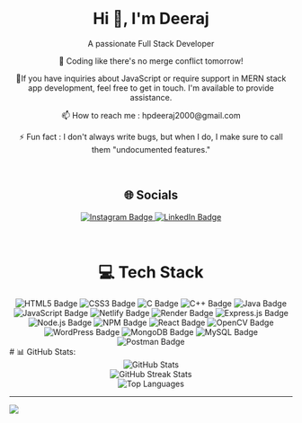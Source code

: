 <br><h1 align="center">Hi 👋, I'm Deeraj</h1>
<p align="center" margin="5rem">A passionate Full Stack Developer</p>
<p align="center">🚀 Coding like there's no merge conflict tomorrow!</p>
<p align="center">💬If you have inquiries about JavaScript or require support in MERN stack app development, feel free to get in touch. I'm available to provide assistance.</p>
<p align="center">📫 How to reach me : hpdeeraj2000@gmail.com</p>
<p align="center">⚡ Fun fact :    I don't always write bugs, but when I do, I make sure to call them "undocumented features."</p>


<br><h2 align="center">🌐 Socials</h2> 
<div align="center">
<a href="https://instagram.com/_dee.raj_" target="_blank">
    <img src="https://img.shields.io/badge/Instagram-%23E4405F.svg?logo=Instagram&logoColor=white" alt="Instagram Badge">
  </a>

  <a href="https://linkedin.com/in/in/deeraj-s" target="_blank">
    <img src="https://img.shields.io/badge/LinkedIn-%230077B5.svg?logo=linkedin&logoColor=white" alt="LinkedIn Badge">
  </a>
  </div>

<br><h1 align="center">💻 Tech Stack</h1>
<div align="center">
 <img src="https://img.shields.io/badge/html5-%23E34F26.svg?style=for-the-badge&logo=html5&logoColor=white" alt="HTML5 Badge">
  <img src="https://img.shields.io/badge/css3-%231572B6.svg?style=for-the-badge&logo=css3&logoColor=white" alt="CSS3 Badge">
  <img src="https://img.shields.io/badge/c-%2300599C.svg?style=for-the-badge&logo=c&logoColor=white" alt="C Badge">
  <img src="https://img.shields.io/badge/c++-%2300599C.svg?style=for-the-badge&logo=c%2B%2B&logoColor=white" alt="C++ Badge">
  <img src="https://img.shields.io/badge/java-%23ED8B00.svg?style=for-the-badge&logo=openjdk&logoColor=white" alt="Java Badge">
  <img src="https://img.shields.io/badge/javascript-%23323330.svg?style=for-the-badge&logo=javascript&logoColor=%23F7DF1E" alt="JavaScript Badge">
  <img src="https://img.shields.io/badge/netlify-%23000000.svg?style=for-the-badge&logo=netlify&logoColor=#00C7B7" alt="Netlify Badge">
  <img src="https://img.shields.io/badge/Render-%46E3B7.svg?style=for-the-badge&logo=render&logoColor=white" alt="Render Badge">
  <img src="https://img.shields.io/badge/express.js-%23404d59.svg?style=for-the-badge&logo=express&logoColor=%2361DAFB" alt="Express.js Badge">
  <img src="https://img.shields.io/badge/node.js-6DA55F?style=for-the-badge&logo=node.js&logoColor=white" alt="Node.js Badge">
  <img src="https://img.shields.io/badge/NPM-%23CB3837.svg?style=for-the-badge&logo=npm&logoColor=white" alt="NPM Badge">
  <img src="https://img.shields.io/badge/react-%2320232a.svg?style=for-the-badge&logo=react&logoColor=%2361DAFB" alt="React Badge">
  <img src="https://img.shields.io/badge/opencv-%23white.svg?style=for-the-badge&logo=opencv&logoColor=white" alt="OpenCV Badge">
  <img src="https://img.shields.io/badge/WordPress-%23117AC9.svg?style=for-the-badge&logo=WordPress&logoColor=white" alt="WordPress Badge">
  <img src="https://img.shields.io/badge/MongoDB-%234ea94b.svg?style=for-the-badge&logo=mongodb&logoColor=white" alt="MongoDB Badge">
  <img src="https://img.shields.io/badge/mysql-%2300000f.svg?style=for-the-badge&logo=mysql&logoColor=white" alt="MySQL Badge">
  <img src="https://img.shields.io/badge/Postman-FF6C37?style=for-the-badge&logo=postman&logoColor=white" alt="Postman Badge">
  
  </div>
# 📊 GitHub Stats:

<div align="center">
  <img src="https://github-readme-stats.vercel.app/api?username=Deeraj-S&theme=react&hide_border=true&include_all_commits=true&count_private=true" alt="GitHub Stats" />
</div>
<div align="center">
  <img src="https://github-readme-streak-stats.herokuapp.com/?user=Deeraj-S&theme=react&hide_border=true" alt="GitHub Streak Stats" />
</div>
<div align="center">
  <img src="https://github-readme-stats.vercel.app/api/top-langs/?username=Deeraj-S&theme=react&hide_border=true&include_all_commits=true&count_private=true&layout=compact" alt="Top Languages" />
</div>

---
[![](https://visitcount.itsvg.in/api?id=Deeraj-S&icon=0&color=9)](https://visitcount.itsvg.in)
